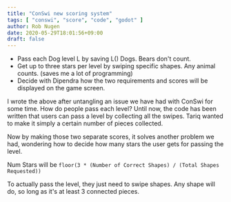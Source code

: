 ```yaml
---
title: "ConSwi new scoring system"
tags: [ "conswi", "score", "code", "godot" ]
author: Rob Nugen
date: 2020-05-29T18:01:56+09:00
draft: false
---
```


* Pass each Dog level L by saving  L() Dogs.  Bears don't count.
* Get up to three stars per level by swiping specific shapes.  Any
  animal counts. (saves me a lot of programming)
* Decide with Dipendra how the two requirements and scores will be
  displayed on the game screen.

I wrote the above after untangling an issue we have had with ConSwi
for some time.  How do people pass each level?  Until now, the code
has been written that users can pass a level by collecting all the
swipes.  Tariq wanted to make it simply a certain number of pieces
collected.

Now by making those two separate scores, it solves another problem we
had, wondering how to decide how many stars the user gets for passing
the level.

Num Stars will be `floor(3 * (Number of Correct Shapes) / (Total Shapes
Requested))`

To actually pass the level, they just need to swipe shapes.  Any shape
will do, so long as it's at least 3 connected pieces.
